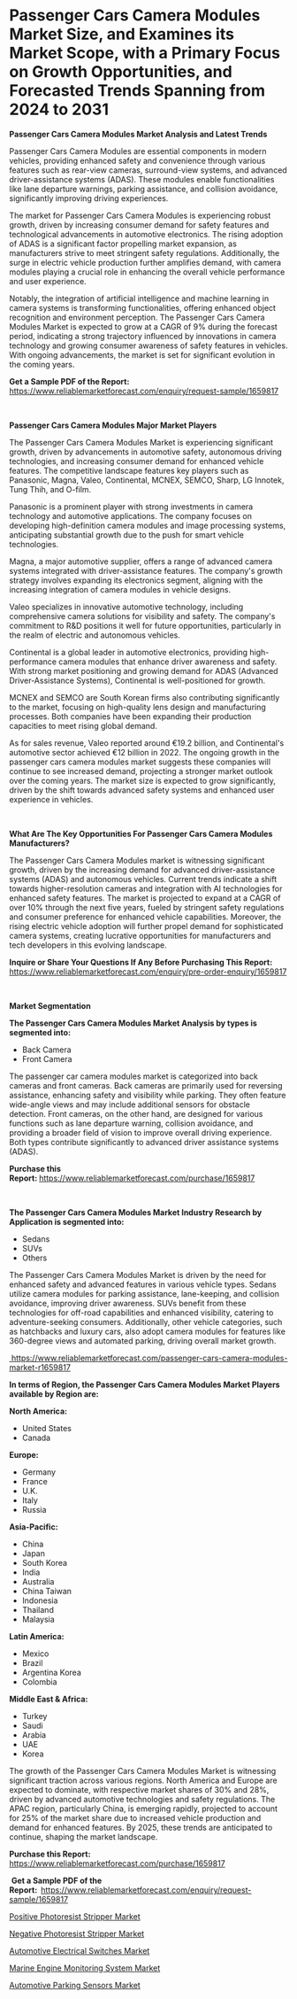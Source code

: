 <p><h1>Passenger Cars Camera Modules Market Size, and Examines its Market Scope, with a Primary Focus on Growth Opportunities, and Forecasted Trends Spanning from 2024 to 2031</h1></p><p><strong>Passenger Cars Camera Modules Market Analysis and Latest Trends</strong></p>
<p><p>Passenger Cars Camera Modules are essential components in modern vehicles, providing enhanced safety and convenience through various features such as rear-view cameras, surround-view systems, and advanced driver-assistance systems (ADAS). These modules enable functionalities like lane departure warnings, parking assistance, and collision avoidance, significantly improving driving experiences.</p><p>The market for Passenger Cars Camera Modules is experiencing robust growth, driven by increasing consumer demand for safety features and technological advancements in automotive electronics. The rising adoption of ADAS is a significant factor propelling market expansion, as manufacturers strive to meet stringent safety regulations. Additionally, the surge in electric vehicle production further amplifies demand, with camera modules playing a crucial role in enhancing the overall vehicle performance and user experience.</p><p>Notably, the integration of artificial intelligence and machine learning in camera systems is transforming functionalities, offering enhanced object recognition and environment perception. The Passenger Cars Camera Modules Market is expected to grow at a CAGR of 9% during the forecast period, indicating a strong trajectory influenced by innovations in camera technology and growing consumer awareness of safety features in vehicles. With ongoing advancements, the market is set for significant evolution in the coming years.</p></p>
<p><strong>Get a Sample PDF of the Report:&nbsp;</strong> <a href="https://www.reliablemarketforecast.com/enquiry/request-sample/1659817?utm_campaign=1097&utm_medium=2&utm_source=Github&utm_content=ia&utm_term=09122024&utm_id=passenger-cars-camera-modules">https://www.reliablemarketforecast.com/enquiry/request-sample/1659817</a></p>
<p>&nbsp;</p>
<p><strong>Passenger Cars Camera Modules Major Market Players</strong></p>
<p><p>The Passenger Cars Camera Modules Market is experiencing significant growth, driven by advancements in automotive safety, autonomous driving technologies, and increasing consumer demand for enhanced vehicle features. The competitive landscape features key players such as Panasonic, Magna, Valeo, Continental, MCNEX, SEMCO, Sharp, LG Innotek, Tung Thih, and O-film.</p><p>Panasonic is a prominent player with strong investments in camera technology and automotive applications. The company focuses on developing high-definition camera modules and image processing systems, anticipating substantial growth due to the push for smart vehicle technologies.</p><p>Magna, a major automotive supplier, offers a range of advanced camera systems integrated with driver-assistance features. The company's growth strategy involves expanding its electronics segment, aligning with the increasing integration of camera modules in vehicle designs.</p><p>Valeo specializes in innovative automotive technology, including comprehensive camera solutions for visibility and safety. The company's commitment to R&D positions it well for future opportunities, particularly in the realm of electric and autonomous vehicles.</p><p>Continental is a global leader in automotive electronics, providing high-performance camera modules that enhance driver awareness and safety. With strong market positioning and growing demand for ADAS (Advanced Driver-Assistance Systems), Continental is well-positioned for growth.</p><p>MCNEX and SEMCO are South Korean firms also contributing significantly to the market, focusing on high-quality lens design and manufacturing processes. Both companies have been expanding their production capacities to meet rising global demand.</p><p>As for sales revenue, Valeo reported around €19.2 billion, and Continental's automotive sector achieved €12 billion in 2022. The ongoing growth in the passenger cars camera modules market suggests these companies will continue to see increased demand, projecting a stronger market outlook over the coming years. The market size is expected to grow significantly, driven by the shift towards advanced safety systems and enhanced user experience in vehicles.</p></p>
<p>&nbsp;</p>
<p><strong>What Are The Key Opportunities For Passenger Cars Camera Modules Manufacturers?</strong></p>
<p><p>The Passenger Cars Camera Modules market is witnessing significant growth, driven by the increasing demand for advanced driver-assistance systems (ADAS) and autonomous vehicles. Current trends indicate a shift towards higher-resolution cameras and integration with AI technologies for enhanced safety features. The market is projected to expand at a CAGR of over 10% through the next five years, fueled by stringent safety regulations and consumer preference for enhanced vehicle capabilities. Moreover, the rising electric vehicle adoption will further propel demand for sophisticated camera systems, creating lucrative opportunities for manufacturers and tech developers in this evolving landscape.</p></p>
<p><strong>Inquire or Share Your Questions If Any Before Purchasing This Report:</strong> <a href="https://www.reliablemarketforecast.com/enquiry/pre-order-enquiry/1659817?utm_campaign=1097&utm_medium=2&utm_source=Github&utm_content=ia&utm_term=09122024&utm_id=passenger-cars-camera-modules">https://www.reliablemarketforecast.com/enquiry/pre-order-enquiry/1659817</a></p>
<p>&nbsp;</p>
<p><strong>Market Segmentation</strong></p>
<p><strong>The Passenger Cars Camera Modules Market Analysis by types is segmented into:</strong></p>
<p><ul><li>Back Camera</li><li>Front Camera</li></ul></p>
<p><p>The passenger car camera modules market is categorized into back cameras and front cameras. Back cameras are primarily used for reversing assistance, enhancing safety and visibility while parking. They often feature wide-angle views and may include additional sensors for obstacle detection. Front cameras, on the other hand, are designed for various functions such as lane departure warning, collision avoidance, and providing a broader field of vision to improve overall driving experience. Both types contribute significantly to advanced driver assistance systems (ADAS).</p></p>
<p><strong>Purchase this Report:&nbsp;</strong><a href="https://www.reliablemarketforecast.com/purchase/1659817?utm_campaign=1097&utm_medium=2&utm_source=Github&utm_content=ia&utm_term=09122024&utm_id=passenger-cars-camera-modules">https://www.reliablemarketforecast.com/purchase/1659817</a></p>
<p>&nbsp;</p>
<p><strong>The Passenger Cars Camera Modules Market Industry Research by Application is segmented into:</strong></p>
<p><ul><li>Sedans</li><li>SUVs</li><li>Others</li></ul></p>
<p><p>The Passenger Cars Camera Modules Market is driven by the need for enhanced safety and advanced features in various vehicle types. Sedans utilize camera modules for parking assistance, lane-keeping, and collision avoidance, improving driver awareness. SUVs benefit from these technologies for off-road capabilities and enhanced visibility, catering to adventure-seeking consumers. Additionally, other vehicle categories, such as hatchbacks and luxury cars, also adopt camera modules for features like 360-degree views and automated parking, driving overall market growth.</p></p>
<p><a href="https://www.reliablemarketforecast.com/passenger-cars-camera-modules-market-r1659817?utm_campaign=1097&utm_medium=2&utm_source=Github&utm_content=ia&utm_term=09122024&utm_id=passenger-cars-camera-modules">&nbsp;https://www.reliablemarketforecast.com/passenger-cars-camera-modules-market-r1659817</a></p>
<p><strong>In terms of Region, the Passenger Cars Camera Modules Market Players available by Region are:</strong></p>
<p>
    <p> <strong> North America: </strong>
        <ul>
            <li>United States</li>
            <li>Canada</li>
        </ul>
        </p> 
    <p> <strong> Europe: </strong>
        <ul>
            <li>Germany</li>
            <li>France</li>
            <li>U.K.</li>
            <li>Italy</li>
            <li>Russia</li>
        </ul>
        </p> 
    <p> <strong> Asia-Pacific: </strong>
        <ul>
            <li>China</li>
            <li>Japan</li>
            <li>South Korea</li>
            <li>India</li>
            <li>Australia</li>
            <li>China Taiwan</li>
            <li>Indonesia</li>
            <li>Thailand</li>
            <li>Malaysia</li>
        </ul>
        </p> 
    <p> <strong> Latin America: </strong>
        <ul>
            <li>Mexico</li>
            <li>Brazil</li>
            <li>Argentina Korea</li>
            <li>Colombia</li>
        </ul>
        </p> 
    <p> <strong> Middle East & Africa: </strong>
        <ul>
            <li>Turkey</li>
            <li>Saudi</li>
            <li>Arabia</li>
            <li>UAE</li>
            <li>Korea</li>
        </ul>
    </p>
    </p>
<p><p>The growth of the Passenger Cars Camera Modules Market is witnessing significant traction across various regions. North America and Europe are expected to dominate, with respective market shares of 30% and 28%, driven by advanced automotive technologies and safety regulations. The APAC region, particularly China, is emerging rapidly, projected to account for 25% of the market share due to increased vehicle production and demand for enhanced features. By 2025, these trends are anticipated to continue, shaping the market landscape.</p></p>
<p><strong>Purchase this Report: </strong><a href="https://www.reliablemarketforecast.com/purchase/1659817?utm_campaign=1097&utm_medium=2&utm_source=Github&utm_content=ia&utm_term=09122024&utm_id=passenger-cars-camera-modules">https://www.reliablemarketforecast.com/purchase/1659817</a></p>
<p>&nbsp;<strong>Get a Sample PDF of the Report:&nbsp;&nbsp;</strong><a href="https://www.reliablemarketforecast.com/enquiry/request-sample/1659817?utm_campaign=1097&utm_medium=2&utm_source=Github&utm_content=ia&utm_term=09122024&utm_id=passenger-cars-camera-modules">https://www.reliablemarketforecast.com/enquiry/request-sample/1659817</a></p>
<p><strong></strong></p>
<p><p><a href="https://github.com/lashaunm5st/Market-Research-Report-List-1/blob/main/positive-photoresist-stripper-market.md?utm_campaign=1097&utm_medium=2&utm_source=Github&utm_content=ia&utm_term=09122024&utm_id=passenger-cars-camera-modules">Positive Photoresist Stripper Market</a></p><p><a href="https://github.com/osbornrdaflalo/Market-Research-Report-List-1/blob/main/negative-photoresist-stripper-market.md?utm_campaign=1097&utm_medium=2&utm_source=Github&utm_content=ia&utm_term=09122024&utm_id=passenger-cars-camera-modules">Negative Photoresist Stripper Market</a></p><p><a href="https://www.linkedin.com/pulse/analyzing-automotive-electrical-switches-market-growth-revenue-cywaf?utm_campaign=1097&utm_medium=2&utm_source=Github&utm_content=ia&utm_term=09122024&utm_id=passenger-cars-camera-modules">Automotive Electrical Switches Market</a></p><p><a href="https://www.linkedin.com/pulse/marine-engine-monitoring-system-market-segmentation-geographical-dv6rf?utm_campaign=1097&utm_medium=2&utm_source=Github&utm_content=ia&utm_term=09122024&utm_id=passenger-cars-camera-modules">Marine Engine Monitoring System Market</a></p><p><a href="https://www.linkedin.com/pulse/automotive-parking-sensors-market-shifts-strategic-analysis-mk5pf?utm_campaign=1097&utm_medium=2&utm_source=Github&utm_content=ia&utm_term=09122024&utm_id=passenger-cars-camera-modules">Automotive Parking Sensors Market</a></p></p>